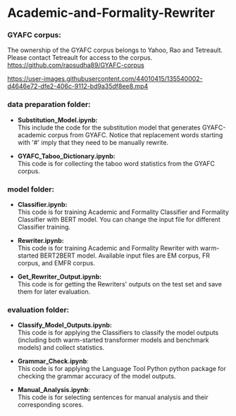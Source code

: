# Academic-and-Formality-Rewriter
### GYAFC corpus:
The ownership of the GYAFC corpus belongs to Yahoo, Rao and Tetreault. Please contact Tetreault for access to the corpus. 
https://github.com/raosudha89/GYAFC-corpus

https://user-images.githubusercontent.com/44010415/135540002-d4646e72-dfe2-406c-9112-bd9a35df8ee8.mp4

### data preparation folder:
* __Substitution_Model.ipynb:__ <br>
This include the code for the substitution model that generates GYAFC-academic corpus from GYAFC. Notice that replacement words starting with '#' imply that they need to be manually rewrite.

* __GYAFC_Taboo_Dictionary.ipynb:__ <br>
This code is for collecting the taboo word statistics from the GYAFC corpus.

### model folder:
* __Classifier.ipynb:__ <br>
This code is for training Academic and Formality Classifier and Formality Classifier with BERT model. You can change the input file for different Classifier training.

* __Rewriter.ipynb:__ <br>
This code is for training Academic and Formality Rewriter with warm-started BERT2BERT model. Available input files are EM corpus, FR corpus, and EMFR corpus.

* __Get_Rewriter_Output.ipynb:__ <br>
This code is for getting the Rewriters' outputs on the test set and save them for later evaluation.

### evaluation folder:
* __Classify_Model_Outputs.ipynb:__ <br>
This code is for applying the Classifiers to classify the model outputs (including both warm-started transformer models and benchmark models) and collect statistics.

* __Grammar_Check.ipynb__: <br>
This code is for applying the Language Tool Python python package for checking the grammar accuracy of the model outputs.

* __Manual_Analysis.ipynb__: <br>
This code is for selecting sentences for manual analysis and their corresponding scores.
